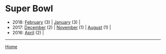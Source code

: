 # Super Bowl

  * 2018: 
      [February](./super-bowl-2018-02.md) (3) | 
      [January](./super-bowl-2018-01.md) (3) | 
  * 2017: 
      [December](./super-bowl-2017-12.md) (2) | 
      [November](./super-bowl-2017-11.md) (1) | 
      [August](./super-bowl-2017-08.md) (1) | 
  * 2016: 
      [April](./super-bowl-2016-04.md) (2) | 

----

[Home](../)
